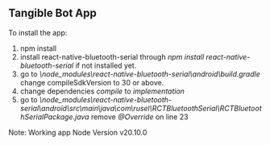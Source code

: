 ## **Tangible Bot App**

To install the app:

1. npm install 
2. install react-native-bluetooth-serial through *npm install react-native-bluetooth-serial* if not installed yet.
3. go to *\node_modules\react-native-bluetooth-serial\android\build.gradle* change compileSdkVersion to 30 or above.
4. change dependencies *compile* to *implementation*
5. go to *\node_modules\react-native-bluetooth-serial\android\src\main\java\com\rusel\RCTBluetoothSerial\RCTBluetoothSerialPackage.java* remove *@Override* on line 23


Note: Working app Node Version v20.10.0